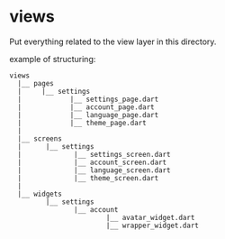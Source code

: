 # views

Put everything related to the view layer in this directory.

example of structuring:

```
views
  |__ pages
  |     |__ settings
  |            |__ settings_page.dart
  |            |__ account_page.dart
  |            |__ language_page.dart
  |            |__ theme_page.dart
  |
  |__ screens
  |      |__ settings
  |             |__ settings_screen.dart
  |             |__ account_screen.dart
  |             |__ language_screen.dart
  |             |__ theme_screen.dart
  |
  |__ widgets
         |__ settings
                |__ account
                        |__ avatar_widget.dart
                        |__ wrapper_widget.dart
```